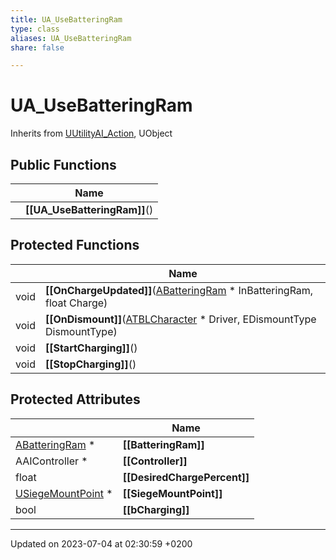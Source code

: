 ```yaml
---
title: UA_UseBatteringRam
type: class
aliases: UA_UseBatteringRam
share: false

---
```


# UA_UseBatteringRam





Inherits from [UUtilityAI_Action](/docs/SDK/Source/Classes/classUUtilityAI__Action.md), UObject

## Public Functions

|                | Name           |
| -------------- | -------------- |
| | **[[UA_UseBatteringRam]]**() |

## Protected Functions

|                | Name           |
| -------------- | -------------- |
| void | **[[OnChargeUpdated]]**([ABatteringRam](/docs/SDK/Source/Classes/classABatteringRam.md) * InBatteringRam, float Charge) |
| void | **[[OnDismount]]**([ATBLCharacter](/docs/SDK/Source/Classes/classATBLCharacter.md) * Driver, EDismountType DismountType) |
| void | **[[StartCharging]]**() |
| void | **[[StopCharging]]**() |

## Protected Attributes

|                | Name           |
| -------------- | -------------- |
| [ABatteringRam](/docs/SDK/Source/Classes/classABatteringRam.md) * | **[[BatteringRam]]**  |
| AAIController * | **[[Controller]]**  |
| float | **[[DesiredChargePercent]]**  |
| [USiegeMountPoint](/docs/SDK/Source/Classes/classUSiegeMountPoint.md) * | **[[SiegeMountPoint]]**  |
| bool | **[[bCharging]]**  |

-------------------------------

Updated on 2023-07-04 at 02:30:59 +0200